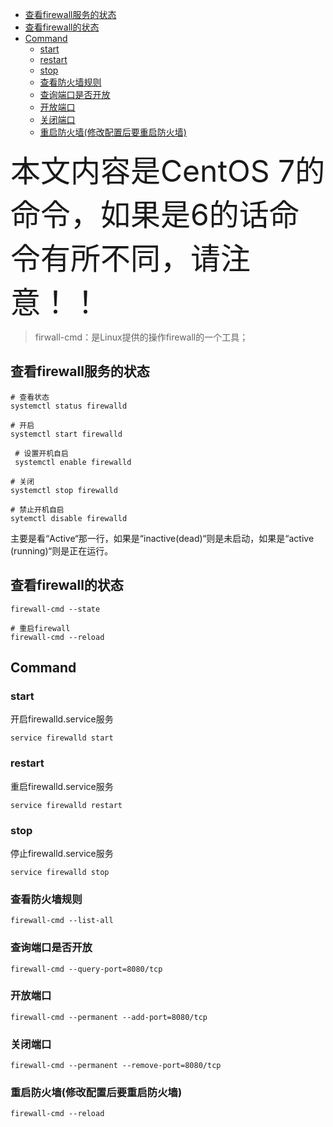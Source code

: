 
<!-- Docsify/note/IT/System/CentOS/firewalld.md -->


<!-- vim-markdown-toc Redcarpet -->

* [查看firewall服务的状态](#查看firewall服务的状态)
* [查看firewall的状态](#查看firewall的状态)
* [Command](#command)
    - [start](#start)
    - [restart](#restart)
    - [stop](#stop)
    - [查看防火墙规则](#查看防火墙规则)
    - [查询端口是否开放](#查询端口是否开放)
    - [开放端口](#开放端口)
    - [关闭端口](#关闭端口)
    - [重启防火墙(修改配置后要重启防火墙)](#重启防火墙-修改配置后要重启防火墙)

<!-- vim-markdown-toc -->

<font size=10>本文内容是CentOS 7的命令，如果是6的话命令有所不同，请注意！！</font>

> firwall-cmd：是Linux提供的操作firewall的一个工具；

## 查看firewall服务的状态

```
# 查看状态
systemctl status firewalld

# 开启
systemctl start firewalld
 
 # 设置开机自启
 systemctl enable firewalld
 
# 关闭
systemctl stop firewalld
 
# 禁止开机自启
sytemctl disable firewalld
```

主要是看“Active“那一行，如果是“inactive(dead)“则是未启动，如果是“active (running)“则是正在运行。

## 查看firewall的状态

```
firewall-cmd --state
```

```
# 重启firewall
firewall-cmd --reload
```

## Command


### start

开启firewalld.service服务

```
service firewalld start
```

### restart

重启firewalld.service服务

```
service firewalld restart
```

### stop

停止firewalld.service服务

```
service firewalld stop
```

### 查看防火墙规则

```
firewall-cmd --list-all 
```

### 查询端口是否开放

```
firewall-cmd --query-port=8080/tcp
```

### 开放端口

```
firewall-cmd --permanent --add-port=8080/tcp
```

### 关闭端口

```
firewall-cmd --permanent --remove-port=8080/tcp
```


### 重启防火墙(修改配置后要重启防火墙)

```
firewall-cmd --reload
```

